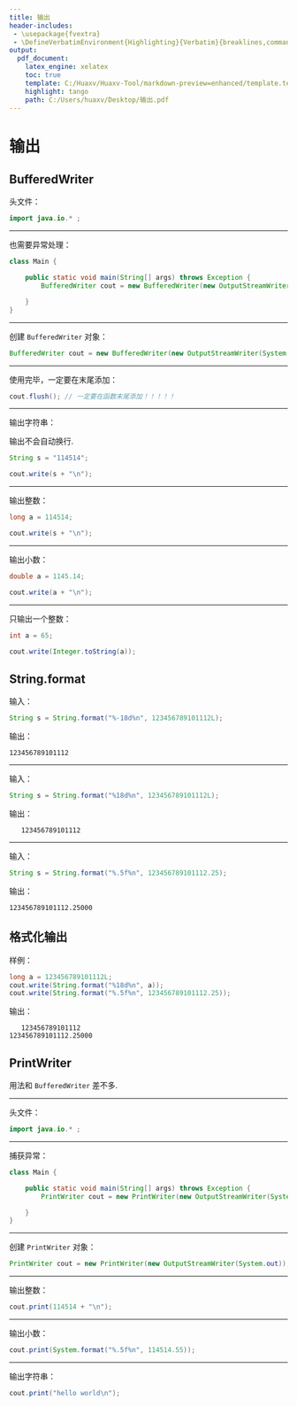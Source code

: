 ```yaml
---
title: 输出
header-includes:
 - \usepackage{fvextra}
 - \DefineVerbatimEnvironment{Highlighting}{Verbatim}{breaklines,commandchars=\\\{\}}
output:
  pdf_document:
    latex_engine: xelatex
    toc: true
    template: C:/Huaxv/Huaxv-Tool/markdown-preview=enhanced/template.tex
    highlight: tango
    path: C:/Users/huaxv/Desktop/输出.pdf
---
```


# 输出

## BufferedWriter

头文件：

```java
import java.io.* ;
```

---

也需要异常处理：

```java
class Main {

	public static void main(String[] args) throws Exception {
		BufferedWriter cout = new BufferedWriter(new OutputStreamWriter(System.out));

	}
}
```

---

创建 `BufferedWriter` 对象：

```java
BufferedWriter cout = new BufferedWriter(new OutputStreamWriter(System.out));
```

---

使用完毕，一定要在末尾添加：

```java
cout.flush(); // 一定要在函数末尾添加！！！！！
```

---

输出字符串：

输出不会自动换行.

```java
String s = "114514";

cout.write(s + "\n");
```

---

输出整数：

``` java
long a = 114514;

cout.write(s + "\n");
```

---

输出小数：

```java
double a = 1145.14;

cout.write(a + "\n");
```

---

只输出一个整数：

```java
int a = 65;

cout.write(Integer.toString(a));
```

## String.format

输入：

```java
String s = String.format("%-18d%n", 123456789101112L);
```

输出：

```
123456789101112 
```

---

输入：

```java
String s = String.format("%18d%n", 123456789101112L);
```

输出：

```
   123456789101112
```

---

输入：

```java
String s = String.format("%.5f%n", 123456789101112.25);
```

输出：

```
123456789101112.25000
```

## 格式化输出

样例：

```java
long a = 123456789101112L;
cout.write(String.format("%18d%n", a));
cout.write(String.format("%.5f%n", 123456789101112.25));
```

输出：

```
   123456789101112
123456789101112.25000
```

## PrintWriter

用法和 `BufferedWriter` 差不多.

---

头文件：

```java
import java.io.* ;
```

---

捕获异常：

```java
class Main {

	public static void main(String[] args) throws Exception {
		PrintWriter cout = new PrintWriter(new OutputStreamWriter(System.out));

	}
}
```

---

创建 `PrintWriter` 对象：

```java
PrintWriter cout = new PrintWriter(new OutputStreamWriter(System.out));
```

---

输出整数：

```java
cout.print(114514 + "\n");
```

---

输出小数：

```java
cout.print(System.format("%.5f%n", 114514.55));
```

---

输出字符串：

```java
cout.print("hello world\n");
```
